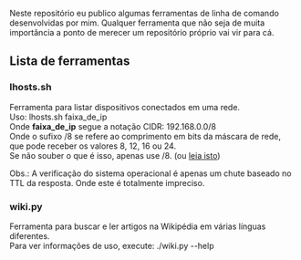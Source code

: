 Neste repositório eu publico algumas ferramentas de linha de comando desenvolvidas por mim.
Qualquer ferramenta que não seja de muita importância a ponto de merecer um repositório próprio vai vir para cá.

## Lista de ferramentas

### lhosts.sh
Ferramenta para listar dispositivos conectados em uma rede.  
Uso: lhosts.sh faixa_de_ip  
Onde **faixa_de_ip** segue a notação CIDR: 192.168.0.0/8  
Onde o sufixo /8 se refere ao comprimento em bits da máscara de rede, que pode receber os valores 8, 12, 16 ou 24.  
Se não souber o que é isso, apenas use /8. (ou [leia isto](https://pt.wikipedia.org/wiki/Classless_Inter-Domain_Routing#Nota.C3.A7.C3.A3o_standard))

Obs.: A verificação do sistema operacional é apenas um chute baseado no TTL da resposta. Onde este é totalmente impreciso.

### wiki.py
Ferramenta para buscar e ler artigos na Wikipédia em várias línguas diferentes.  
Para ver informações de uso, execute: ./wiki.py --help
